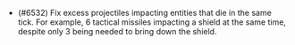 - (#6532) Fix excess projectiles impacting entities that die in the same tick. For example, 6 tactical missiles impacting a shield at the same time, despite only 3 being needed to bring down the shield.
